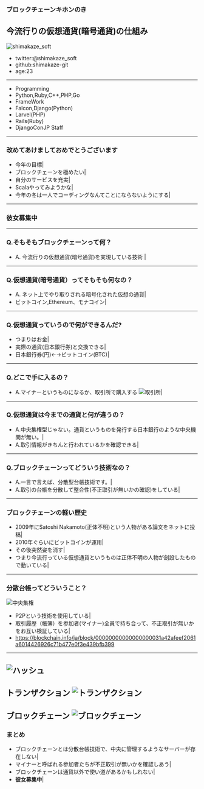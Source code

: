 ### ブロックチェーンキホンのき
今流行りの仮想通貨(暗号通貨)の仕組み
---
![shimakaze_soft](https://pbs.twimg.com/profile_images/909066968413511680/C3yzWTzO_400x400.jpg)
- twitter:@shimakaze_soft
- github:shimakaze-git
- age:23
---
- Programming
 - Python,Ruby,C++,PHP,Go
- FrameWork 
 - Falcon,Django(Python)
 - Larvel(PHP)
 - Rails(Ruby)
- DjangoConJP Staff
---
### 改めてあけましておめでとうございます
- 今年の目標|
- ブロックチェーンを極めたい|
- 自分のサービスを充実|
- Scalaやってみようかな|
- 今年の冬は一人でコーディングなんてことにならないようにする|
---
### **彼女募集中**
---
### Q.そもそもブロックチェーンって何？

- A. 今流行りの仮想通貨(暗号通貨)を実現している技術 |
---
### Q.仮想通貨(暗号通貨）ってそもそも何なの？

- A. ネット上でやり取りされる暗号化された仮想の通貨|
- ビットコイン,Ethereum、モナコイン|
---
### Q.仮想通貨っていうので何ができるんだ?
- つまりはお金|
- 実際の通貨(日本銀行券)と交換できる|
- 日本銀行券(円)←→ビットコイン(BTC)|
---
### Q.どこで手に入るの？
- A.マイナーというものになるか、取引所で購入する
![取引所](https://bitcryptoken.com/wp-content/uploads/2017/10/%E3%82%B9%E3%82%AF%E3%83%AA%E3%83%BC%E3%83%B3%E3%82%B7%E3%83%A7%E3%83%83%E3%83%88-2017-10-14-22.12.27.png)|
---
### Q.仮想通貨は今までの通貨と何が違うの？
- A.中央集権型じゃない。通貨というものを発行する日本銀行のような中央機関が無い。|
- A.取引情報がきちんと行われているかを確認できる|
---
### Q.ブロックチェーンってどういう技術なの？
- A.一言で言えば、分散型台帳技術です。|
- A.取引の台帳を分散して整合性(不正取引が無いかの確認)をしている|
---
### ブロックチェーンの軽い歴史
- 2009年にSatoshi Nakamoto(正体不明)という人物がある論文をネットに投稿|
- 2010年ぐらいにビットコインが運用|
- その後突然姿を消す|
- つまり今流行っている仮想通貨というものは正体不明の人物が創設したもので動いている|
---
### 分散台帳ってどういうこと？
![中央集権](http://frame-illust.com/fi/wp-content/uploads/2017/05/blockchain01-9839.png)
- P2Pという技術を使用している|
- 取引履歴（帳簿）を参加者(マイナー)全員で持ち合って、不正取引が無いかをお互い検証している|
- https://blockchain.info/ja/block/00000000000000000031a42afeef2061a6014426926c71b477e0f3e439bfb399
---
![ハッシュ](https://blockchain-jp.com/wp-content/uploads/2017/01/block2.png)
---
トランザクション
![トランザクション](https://my-ether.net/wp-content/uploads/2017/09/transaction4.png)
---
ブロックチェーン
![ブロックチェーン](https://cryptocoin-beginner.com/wp-content/uploads/2018/01/blockchain.png)
---
### まとめ
- ブロックチェーンとは分散台帳技術で、中央に管理するようなサーバーが存在しない|
- マイナーと呼ばれる参加者たちが不正取引が無いかを確認しあう|
- ブロックチェーンは通貨以外で使い道があるかもしれない|
- **彼女募集中**|
